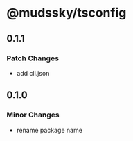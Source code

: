 # @mudssky/tsconfig

## 0.1.1

### Patch Changes

- add cli.json

## 0.1.0

### Minor Changes

- rename package name
